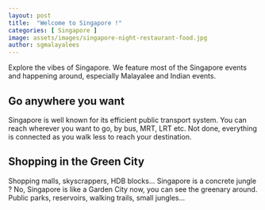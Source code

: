```yaml
---
layout: post
title:  "Welcome to Singapore !"
categories: [ Singapore ]
image: assets/images/singapore-night-restaurant-food.jpg
author: sgmalayalees
---
```

Explore the vibes of Singapore. We feature most of the Singapore events and happening around, especially Malayalee and Indian events.

## Go anywhere you want

Singapore is well known for its efficient public transport system. You can reach wherever you want to go, by bus, MRT, LRT etc. Not done, everything is connected as you walk less to reach your destination.

## Shopping in the Green City

Shopping malls, skyscrappers, HDB blocks... Singapore is a concrete jungle ? No, Singapore is like a Garden City now, you can see the greenary around. Public parks, reservoirs, walking trails, small jungles...
